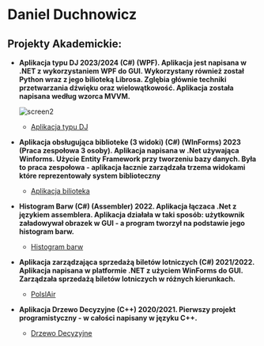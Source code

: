 <h1>Daniel Duchnowicz <br/></h1>

<h2> Projekty Akademickie:</h2>

- <b> Aplikacja typu DJ 2023/2024 (C#) (WPF). </b>
  <b> Aplikacja jest napisana w .NET z wykorzystaniem WPF do GUI. Wykorzystany również został Python wraz z jego bilioteką Librosa. </b>
  <b> Zglębia głównie techniki przetwarzania dźwięku oraz wielowątkowość. </b>
  <b> Aplikacja została napisana według wzorca MVVM. </b>

  ![screen2](https://github.com/danielduch212/danielduch212/assets/72360092/99f4fc95-b9b1-417a-9494-f748649bc349)



  - [Aplikacja typu DJ](https://github.com/danielduch212/DjProgram)
    
- <b> Aplikacja obsługująca biblioteke (3 widoki) (C#) (WInForms) 2023 (Praca zespołowa 3 osoby). </b>
  <b> Aplikacja napisana w .Net używająca Winforms. Użycie Entity Framework przy tworzeniu bazy danych. Była to praca zespołowa - aplikacja łacznie zarządzała trzema widokami które reprezentowały system biblioteczny </b>
  - [Aplikacja bilioteka](https://github.com/danielduch212/LibraryManagmentStudio)
    
- <b>Histogram Barw (C#) (Assembler) 2022. </b>
  <b> Aplikacja łączaca .Net z językiem assemblera. Aplikacja działała w taki sposób: użytkownik załadowywał obrazek w GUI - a program tworzył na podstawie jego histogram barw. </b>
  - [Histogram barw](https://github.com/danielduch212/Histogram-Barw)

- <b> Aplikacja zarządzająca sprzedażą biletów lotniczych (C#) 2021/2022. </b>
  <b> Aplikacja napisana w platformie .NET z użyciem WinForms do GUI. Zarządzała sprzedażą biletów lotniczych w różnych kierunkach. </b>
  - [PolslAir](https://github.com/danielduch212/PolslAir)
    
- <b> Aplikacja Drzewo Decyzyjne (C++) 2020/2021. </b>
  <b> Pierwszy projekt programistyczny - w całości napisany w języku C++. </b>
  - [Drzewo Decyzyjne](https://github.com/danielduch212/Drzewo-Decyzyjne-2020)

